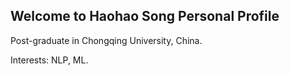 ## Welcome to Haohao Song Personal Profile

Post-graduate in Chongqing University, China.

Interests: NLP, ML.
